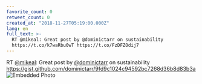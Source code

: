 ```yaml
---
favorite_count: 0
retweet_count: 0
created_at: "2018-11-27T05:19:00.000Z"
lang: en
full_text: >-
  RT @mikeal: Great post by @dominictarr on sustainability
  https://t.co/k7waRbu0wT https://t.co/FzDFZOdij7
---
```


RT [@mikeal](https://twitter.com/mikeal): Great post by
[@dominictarr](https://twitter.com/dominictarr) on sustainability
<https://gist.github.com/dominictarr/9fd9c1024c94592bc7268d36b8d83b3a>
![Embedded Photo](https://twitter-media-coderbyheart.s3.eu-north-1.amazonaws.com/1067286647975411712-Ds9qah2UUAAhXeq.jpg)
